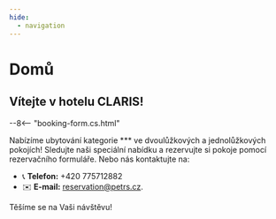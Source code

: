 ```yaml
---
hide:
  - navigation
---
```


# **Domů**

## Vítejte v hotelu CLARIS!

--8<-- "booking-form.cs.html"

Nabízíme ubytování kategorie *** ve dvoulůžkových a jednolůžkových pokojích!
Sledujte naši speciální nabídku a rezervujte si pokoje pomocí rezervačního formuláře.
Nebo nás kontaktujte na:

- 📞 **Telefon:** +420 775712882
- ✉️ **E-mail:** reservation@petrs.cz.

Těšíme se na Vaši návštěvu!

